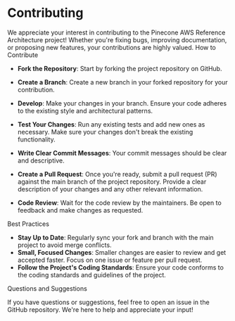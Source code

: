 # Contributing 

We appreciate your interest in contributing to the Pinecone AWS Reference Architecture project! Whether you're fixing bugs, improving documentation, or proposing new features, your contributions are highly valued.
How to Contribute

* **Fork the Repository**: Start by forking the project repository on GitHub.

* **Create a Branch**: Create a new branch in your forked repository for your contribution.

* **Develop**: Make your changes in your branch. Ensure your code adheres to the existing style and architectural patterns.

* **Test Your Changes**: Run any existing tests and add new ones as necessary. Make sure your changes don't break the existing functionality.

* **Write Clear Commit Messages**: Your commit messages should be clear and descriptive.

* **Create a Pull Request**: Once you're ready, submit a pull request (PR) against the main branch of the project repository. Provide a clear description of your changes and any other relevant information.

* **Code Review**: Wait for the code review by the maintainers. Be open to feedback and make changes as requested.

Best Practices

* **Stay Up to Date**: Regularly sync your fork and branch with the main project to avoid merge conflicts.
* **Small, Focused Changes**: Smaller changes are easier to review and get accepted faster. Focus on one issue or feature per pull request.
* **Follow the Project's Coding Standards**: Ensure your code conforms to the coding standards and guidelines of the project.

Questions and Suggestions

If you have questions or suggestions, feel free to open an issue in the GitHub repository. We're here to help and appreciate your input!

